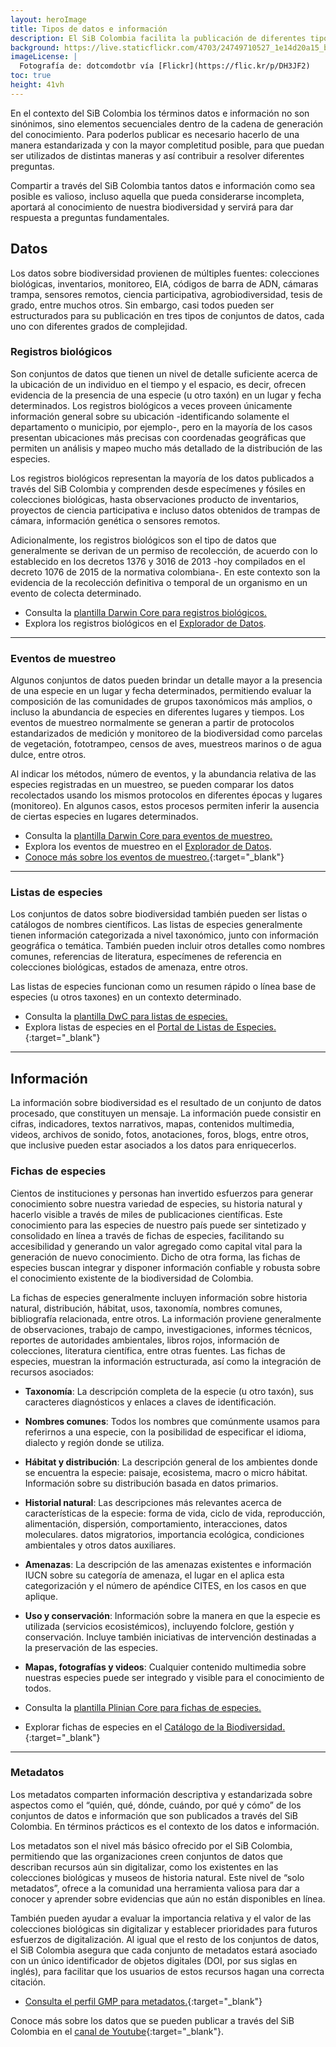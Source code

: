 ```yaml
---
layout: heroImage
title: Tipos de datos e información
description: El SiB Colombia facilita la publicación de diferentes tipos de conjuntos de datos e información sobre biodiversidad, haciendo uso de estándares internacionales.
background: https://live.staticflickr.com/4703/24749710527_1e14d20a15_b.jpg
imageLicense: |
  Fotografía de: dotcomdotbr vía [Flickr](https://flic.kr/p/DH3JF2)
toc: true
height: 41vh
---
```




En el contexto del SiB Colombia los términos datos e información no son sinónimos, sino elementos secuenciales dentro de la cadena de generación del conocimiento. Para poderlos publicar es necesario hacerlo de una manera estandarizada y con la mayor completitud posible, para que puedan ser utilizados de distintas maneras y así contribuir a resolver diferentes preguntas.

Compartir a través del SiB Colombia tantos datos e información como sea posible es valioso, incluso aquella que pueda considerarse incompleta, aportará al conocimiento de nuestra biodiversidad y servirá para dar respuesta a preguntas fundamentales.


## Datos

Los datos sobre biodiversidad provienen de múltiples fuentes: colecciones biológicas, inventarios, monitoreo, EIA, códigos de barra de ADN, cámaras trampa, sensores remotos, ciencia participativa, agrobiodiversidad, tesis de grado, entre muchos otros. Sin embargo, casi todos pueden ser estructurados para su publicación en tres tipos de conjuntos de datos, cada uno con diferentes grados de complejidad.


### Registros biológicos
Son conjuntos de datos que tienen un nivel de detalle suficiente acerca de la ubicación de un individuo en el tiempo y el espacio, es decir, ofrecen evidencia de la presencia de una especie (u otro taxón) en un lugar y fecha determinados. Los registros biológicos a veces proveen únicamente información general sobre su ubicación -identificando solamente el departamento o municipio, por ejemplo-, pero en la mayoría de los casos presentan ubicaciones más precisas con coordenadas geográficas que permiten un análisis y mapeo mucho más detallado de la distribución de las especies.

Los registros biológicos representan la mayoría de los datos publicados a través del SiB Colombia y comprenden desde especímenes y fósiles en colecciones biológicas, hasta observaciones producto de inventarios, proyectos de ciencia participativa e incluso datos obtenidos de trampas de cámara, información genética o sensores remotos.

Adicionalmente, los registros biológicos son el tipo de datos que generalmente se derivan de un permiso de recolección, de acuerdo con lo establecido en los decretos 1376 y 3016 de 2013 -hoy compilados en el decreto 1076 de 2015 de la normativa colombiana-. En este contexto son la evidencia de la recolección definitiva o temporal de un organismo en un evento de colecta determinado.

* Consulta la [plantilla Darwin Core para registros biológicos.](/recursos/plantillasdwc#registros-biológicos)
* Explora los registros biológicos en el [Explorador de Datos](/data).

---

### Eventos de muestreo
Algunos conjuntos de datos pueden brindar un detalle mayor a la presencia de una especie en un lugar y fecha determinados, permitiendo evaluar la composición de las comunidades de grupos taxonómicos más amplios, o incluso la abundancia de especies en diferentes lugares y tiempos. Los eventos de muestreo normalmente se generan a partir de protocolos estandarizados de medición y monitoreo de la biodiversidad como parcelas de vegetación, fototrampeo, censos de aves, muestreos marinos o de agua dulce, entre otros.

Al indicar los métodos, número de eventos, y la abundancia relativa de las especies registradas en un muestreo, se pueden comparar los datos recolectados usando los mismos protocolos en diferentes épocas y lugares (monitoreo). En algunos casos, estos procesos permiten inferir la ausencia de ciertas especies en lugares determinados.

* Consulta la [plantilla Darwin Core para eventos de muestreo.](/recursos/plantillasdwc#eventos-de-muestreo)
* Explora los eventos de muestreo en el [Explorador de Datos](/data).
* [Conoce más sobre los eventos de muestreo.](https://www.gbif.org/es/sampling-event-data){:target="_blank"}

---

### Listas de especies

Los conjuntos de datos sobre biodiversidad también pueden ser listas o catálogos de nombres científicos. Las listas de especies generalmente tienen información categorizada a nivel taxonómico, junto con información geográfica o temática. También pueden incluir otros detalles como nombres comunes, referencias de literatura, especímenes de referencia en colecciones biológicas, estados de amenaza, entre otros.

Las listas de especies funcionan como un resumen rápido o línea base de especies (u otros taxones) en un contexto determinado.

* Consulta la [plantilla DwC para listas de especies.](/recursos/plantillasdwc#listas-de-especies)
* Explora listas de especies en el [Portal de Listas de Especies.](https://listas.biodiversidad.co/){:target="_blank"}

---


## Información
La información sobre biodiversidad es el resultado de un conjunto de datos procesado, que constituyen un mensaje. La información puede consistir en cifras, indicadores, textos narrativos, mapas, contenidos multimedia, videos, archivos de sonido, fotos, anotaciones, foros, blogs, entre otros, que inclusive pueden estar asociados a los datos para enriquecerlos.

### Fichas de especies
Cientos de instituciones y personas han invertido esfuerzos para generar conocimiento sobre nuestra variedad de especies, su historia natural y hacerlo visible a través de miles de publicaciones científicas. Este conocimiento para las especies de nuestro país puede ser sintetizado y consolidado en línea a través de fichas de especies, facilitando su accesibilidad y generando un valor agregado como capital vital para la generación de nuevo conocimiento. Dicho de otra forma, las fichas de especies buscan integrar y disponer información confiable y robusta sobre el conocimiento existente de la biodiversidad de Colombia.

La fichas de especies generalmente incluyen información sobre historia natural, distribución, hábitat, usos, taxonomía, nombres comunes, bibliografía relacionada, entre otros. La información proviene generalmente de observaciones, trabajo de campo, investigaciones, informes técnicos, reportes de autoridades ambientales, libros rojos, información de colecciones, literatura científica, entre otras fuentes. Las fichas de especies, muestran la información estructurada, así como la integración de recursos asociados:

* **Taxonomía**: La descripción completa de la especie (u otro taxón), sus caracteres diagnósticos y enlaces a claves de identificación.
* **Nombres comunes**: Todos los nombres que comúnmente usamos para referirnos a una especie, con la posibilidad de especificar el idioma, dialecto y región donde se utiliza.
* **Hábitat y distribución**: La descripción general de los ambientes donde se encuentra  la especie: paisaje, ecosistema, macro o micro hábitat. Información sobre su distribución basada en datos primarios.
* **Historial natural**: Las descripciones más relevantes acerca de características de la especie: forma de vida, ciclo de vida, reproducción, alimentación, dispersión, comportamiento, interacciones, datos moleculares. datos migratorios, importancia ecológica, condiciones ambientales y otros datos auxiliares.
* **Amenazas**: La descripción de las amenazas existentes e información IUCN sobre su categoría de amenaza, el lugar en el aplica esta categorización y el número de apéndice CITES, en los casos en que aplique.
* **Uso y conservación**: Información sobre la manera en que la especie es utilizada (servicios ecosistémicos), incluyendo folclore, gestión y conservación. Incluye también iniciativas de intervención destinadas a la preservación de las especies.
* **Mapas, fotografías y videos**: Cualquier contenido multimedia sobre nuestras especies puede ser integrado y visible para el conocimiento de todos.

* Consulta la [plantilla Plinian Core para fichas de especies.](/recursos/plantillasplic)
* Explorar fichas de especies en el [Catálogo de la Biodiversidad.](https://catalogo.biodiversidad.co/){:target="_blank"}

---

### Metadatos
Los metadatos comparten información descriptiva y estandarizada sobre aspectos como el “quién, qué, dónde, cuándo, por qué y cómo” de los conjuntos de datos e información que son publicados a través del SiB Colombia. En términos prácticos es el contexto de los datos e información.

Los metadatos son el nivel más básico ofrecido por el SiB Colombia, permitiendo que las organizaciones creen conjuntos de datos que describan recursos aún sin digitalizar, como los existentes en las colecciones biológicas y museos de historia natural.  Este nivel de “solo metadatos”, ofrece a la comunidad una herramienta valiosa para dar a conocer  y aprender sobre evidencias que aún no están disponibles en línea.

También pueden ayudar a evaluar la importancia relativa y el valor de las colecciones biológicas sin digitalizar y establecer prioridades para futuros esfuerzos de digitalización. Al igual que el resto de los conjuntos de datos, el SiB Colombia asegura que cada conjunto de metadatos estará asociado con un único identificador de objetos digitales (DOI, por sus siglas en inglés),  para facilitar que los usuarios de estos recursos hagan una correcta citación.

* [Consulta el perfil GMP para metadatos.](https://github.com/gbif/ipt/wiki/IPT2ManualManageResources.wiki#metadata){:target="_blank"}


Conoce más sobre los datos que se pueden publicar a través del SiB Colombia en el [canal de Youtube](https://www.youtube.com/watch?v=_f4gGfIBN3U&t=2s){:target="_blank"}.
